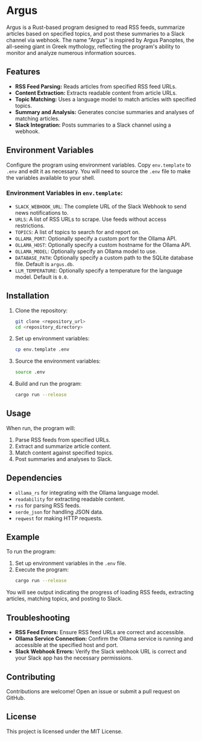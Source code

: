# Argus

Argus is a Rust-based program designed to read RSS feeds, summarize articles based on specified topics, and post these summaries to a Slack channel via webhook. The name "Argus" is inspired by Argus Panoptes, the all-seeing giant in Greek mythology, reflecting the program's ability to monitor and analyze numerous information sources.

## Features

- **RSS Feed Parsing:** Reads articles from specified RSS feed URLs.
- **Content Extraction:** Extracts readable content from article URLs.
- **Topic Matching:** Uses a language model to match articles with specified topics.
- **Summary and Analysis:** Generates concise summaries and analyses of matching articles.
- **Slack Integration:** Posts summaries to a Slack channel using a webhook.

## Environment Variables

Configure the program using environment variables. Copy `env.template` to `.env` and edit it as necessary. You will need to source the `.env` file to make the variables available to your shell.

### Environment Variables in `env.template`:

- `SLACK_WEBHOOK_URL`: The complete URL of the Slack Webhook to send news notifications to.
- `URLS`: A list of RSS URLs to scrape. Use feeds without access restrictions.
- `TOPICS`: A list of topics to search for and report on.
- `OLLAMA_PORT`: Optionally specify a custom port for the Ollama API.
- `OLLAMA_HOST`: Optionally specify a custom hostname for the Ollama API.
- `OLLAMA_MODEL`: Optionally specify an Ollama model to use.
- `DATABASE_PATH`: Optionally specify a custom path to the SQLite database file. Default is `argus.db`.
- `LLM_TEMPERATURE`: Optionally specify a temperature for the language model. Default is `0.0`.

## Installation

1. Clone the repository:
    ```sh
    git clone <repository_url>
    cd <repository_directory>
    ```
2. Set up environment variables:
    ```sh
    cp env.template .env
    ```
3. Source the environment variables:
    ```sh
    source .env
    ```
4. Build and run the program:
    ```sh
    cargo run --release
    ```

## Usage

When run, the program will:

1. Parse RSS feeds from specified URLs.
2. Extract and summarize article content.
3. Match content against specified topics.
4. Post summaries and analyses to Slack.

## Dependencies

- `ollama_rs` for integrating with the Ollama language model.
- `readability` for extracting readable content.
- `rss` for parsing RSS feeds.
- `serde_json` for handling JSON data.
- `reqwest` for making HTTP requests.

## Example

To run the program:

1. Set up environment variables in the `.env` file.
2. Execute the program:
    ```sh
    cargo run --release
    ```

You will see output indicating the progress of loading RSS feeds, extracting articles, matching topics, and posting to Slack.

## Troubleshooting

- **RSS Feed Errors:** Ensure RSS feed URLs are correct and accessible.
- **Ollama Service Connection:** Confirm the Ollama service is running and accessible at the specified host and port.
- **Slack Webhook Errors:** Verify the Slack webhook URL is correct and your Slack app has the necessary permissions.

## Contributing

Contributions are welcome! Open an issue or submit a pull request on GitHub.

## License

This project is licensed under the MIT License.

